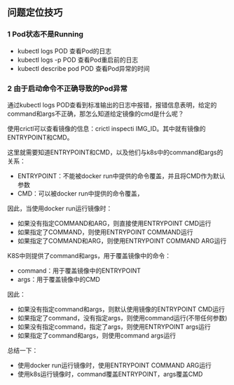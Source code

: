 ## 问题定位技巧

### 1 Pod状态不是Running

* kubectl logs POD 查看Pod的日志
* kubectl logs -p POD 查看Pod重启前的日志
* kubectl describe pod POD 查看Pod异常的时间

### 2 由于启动命令不正确导致的Pod异常

通过kubectl logs POD查看到标准输出的日志中报错，报错信息表明，给定的command和args不正确，那怎么知道给定镜像的cmd是什么呢？

使用crictl可以查看镜像的信息：crictl inspecti IMG_ID。其中就有镜像的ENTRYPOINT和CMD。

这里就需要知道ENTRYPOINT和CMD，以及他们与k8s中的command和args的关系：

* ENTRYPOINT：不能被docker run中提供的命令覆盖，并且将CMD作为默认参数
* CMD：可以被docker run中提供的命令覆盖，

因此，当使用docker run运行镜像时：

* 如果没有指定COMMAND和ARG，则直接使用ENTRYPOINT CMD运行
* 如果指定了COMMAND，则使用ENTRYPOINT COMMAND运行
* 如果指定了COMMAND和ARG，则使用ENTRYPOINT COMMAND ARG运行

K8S中则提供了command和args，用于覆盖镜像中的命令：

* command：用于覆盖镜像中的ENTRYPOINT
* args：用于覆盖镜像中的CMD

因此：

* 如果没有指定command和args，则默认使用镜像的ENTRYPOINT CMD运行
* 如果指定了command，没有指定args，则使用command运行(不带任何参数)
* 如果没有指定command，指定了args，则使用ENTRYPOINT args运行
* 如果指定了command和args，则使用command args运行

总结一下：

* 使用docker run运行镜像时，使用ENTRYPOINT COMMAND ARG运行
* 使用k8s运行镜像时，command覆盖ENTRYPOINT，args覆盖CMD

